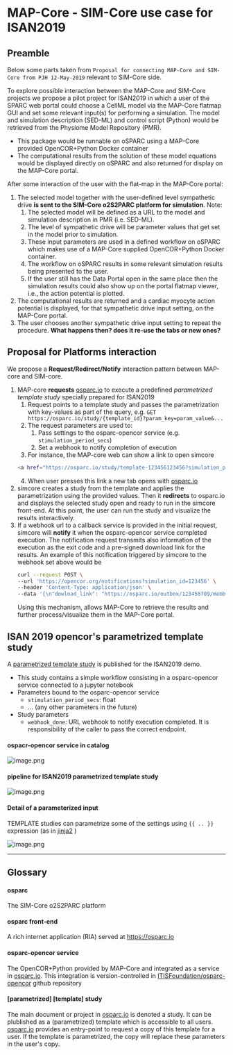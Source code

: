 # MAP-Core - SIM-Core use case for ISAN2019

## Preamble
Below some parts taken from ``Proposal for connecting MAP-Core and SIM-Core from PJH 12-May-2019`` relevant to SIM-Core side.

To explore possible interaction between the MAP-Core and SIM-Core projects we propose a pilot
project for ISAN2019 in which a user of the SPARC web portal could choose a CellML model via the
MAP-Core flatmap GUI and set some relevant input(s) for performing a simulation. The model and
simulation description (SED-ML) and control script (Python) would be retrieved from the Physiome
Model Repository (PMR). 

- This package would be runnable on oSPARC using a MAP-Core provided OpenCOR+Python Docker container
- The computational results from the solution of these model equations would be displayed directly on oSPARC and also returned for display on the MAP-Core portal.

After some interaction of the user with the flat-map in the MAP-Core portal:

1. The selected model together with the user-defined level sympathetic drive **is sent to the SIM-Core o2S2PARC platform for simulation**. Note:
   1. The selected model will be defined as a URL to the model and simulation description in PMR (i.e. SED-ML).
   2. The level of sympathetic drive will be parameter values that get set in the model prior to simulation.
   3. These input parameters are used in a defined workflow on oSPARC which makes use of a MAP-Core supplied OpenCOR+Python Docker container.
   4. The workflow on oSPARC results in some relevant simulation results being presented to the user.
   5. If the user still has the Data Portal open in the same place then the simulation results could also show up on the portal flatmap viewer, i.e., the action potential is plotted.
2. The computational results are returned and a cardiac myocyte action potential is displayed, for that sympathetic drive input setting, on the MAP-Core portal.
3. The user chooses another sympathetic drive input setting to repeat the procedure. __What happens then? does it re-use the tabs or new ones?__


## Proposal for Platforms interaction

We propose a **Request/Redirect/Notify** interaction pattern between MAP-core and SIM-core. 

1. MAP-core **requests** [osparc.io] to execute a predefined *parametrized template study* specially prepared for ISAN2019
   1. Request points to a template study and passes the parametrization with key-values as part of the query, e.g. ``GET https://osparc.io/study/{template_id}?param_key=param_value&...`` 
   2. The request parameters are used to:
      1. Pass settings to the osparc-opencor service (e.g. ``stimulation_period_secs``)
      2. Set a webhook to notify completion of execution
   3. For instance, the MAP-core web can show a link to open simcore
    ```bash
    <a href="https://osparc.io/study/template-123456123456?simulation_period_secs=1000&webhook_done=https://opencor.org/notifications?simulation_id=123456">Run in osparc.io</a>
    ```
   4. When user presses this link a new tab opens with [osparc.io]
2. simcore creates a study from the template and applies the parametrization using the provided values. Then it **redirects** to osparc.io and  displays the selected study open and ready to run in the simcore front-end. At this point, the user can run the study and visualize the results interactively.
3. If a webhook url to a callback service is provided in the initial request, simcore will **notify** it when the osparc-opencor service completed execution. The notification request transmits also information of the execution as the exit code and a pre-signed download link for the results. An example of this notification triggered by simcore to the webhook set above would be
    ```bash
    curl --request POST \
    --url 'https://opencor.org/notifications?simulation_id=123456' \
    --header 'Content-Type: application/json' \
    --data '{\n"dowload_link": "https://osparc.io/outbox/123456789/membrain-potential.json"\n"status_code": 0\n}'
    ```
    Using this mechanism, allows MAP-Core to retrieve the results and further process/visualize them in the MAP-Core portal. 


## ISAN 2019 opencor's parametrized template study 

A [parametrized template study](doc/isan_use_case.md) is published for the ISAN2019 demo.
  - This study contains a simple workflow consisting in a osparc-opencor service connected to a jupyter notebook
  - Parameters bound to the osparc-opencor service
    - ``stimulation_period_secs``: float 
    - ... (any other parameters in the future)
  - Study parameters
    - ``webhook_done``: URL webhook to notify execution completed. It is responsibility of the caller to pass the correct endpoint. 

#### ospacr-opencor service in catalog
![image.png](https://images.zenhubusercontent.com/5caef818ecad11531cc41364/5410bb94-38e0-4578-a0e9-1af5cd032ca4)

#### pipeline for ISAN2019 parametrized template study
![image.png](https://images.zenhubusercontent.com/5caef818ecad11531cc41364/e650de33-7b09-4dc0-8260-ede83858463d)

#### Detail of a parameterized input 
TEMPLATE studies can parametrize some of the settings using ``{{ .. }}`` expression (as in [jinja2](http://jinja.pocoo.org/docs/2.10/templates/#expressions) )

![image.png](https://images.zenhubusercontent.com/5caef818ecad11531cc41364/409b43bd-0e1e-4cc2-8740-a125c85d013e)

---

## Glossary

#### osparc
The SIM-Core o2S2PARC platform 

#### osparc front-end
A rich internet application (RIA) served at https://osparc.io

#### osparc-opencor service
The OpenCOR+Python provided by MAP-Core and integrated as a service in [osparc.io]. 
This integration is version-controlled in [ITISFoundation/osparc-opencor](https://github.com/ITISFoundation/osparc-opencor) github repository

#### [parametrized] [template] study
The main document or project in [osparc.io] is denoted a study. It can be plublished as a (parametrized) template which is accessible to all users. [osparc.io] provides an entry-point to request a copy of this template for a user. If the template is parametrized, the copy will replace these parameters in the user's copy.




[osparc.io]:https://osparc.io
[osparc-opencor]:https://github.com/ITISFoundation/osparc-opencor
